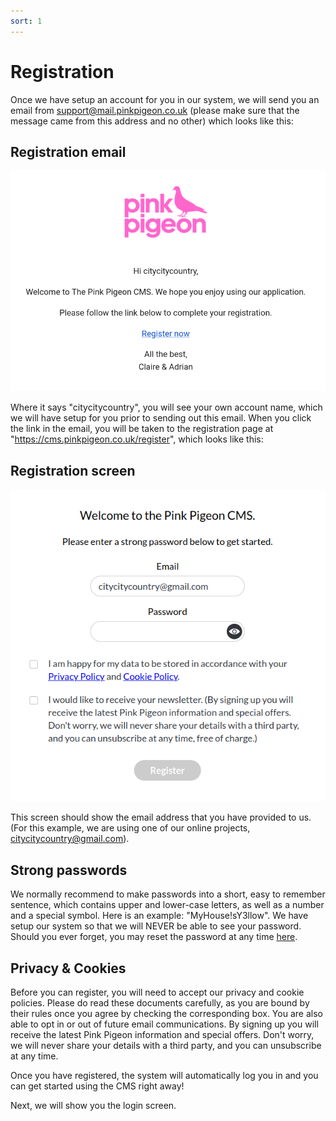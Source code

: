 ```yaml
---
sort: 1
---
```


# Registration

Once we have setup an account for you in our system, we will send you an email from support@mail.pinkpigeon.co.uk (please make sure that the message came from this address and no other) which looks like this:

## Registration email

![Image of the registration email](https://raw.githubusercontent.com/pinkpigeondocs/Pink-Pigeon-Documentation/master/docs/2_Account_Setup_And_Login/images/registration_email.png)

Where it says "citycitycountry", you will see your own account name, which we will have setup for you prior to sending out this email.
When you click the link in the email, you will be taken to the registration page at "https://cms.pinkpigeon.co.uk/register", which looks like this:

## Registration screen

![Image of the registration screen](https://raw.githubusercontent.com/pinkpigeondocs/Pink-Pigeon-Documentation/master/docs/2_Account_Setup_And_Login/images/registration_screen.png)

This screen should show the email address that you have provided to us. (For this example, we are using one of our online projects, citycitycountry@gmail.com).

## Strong passwords

We normally recommend to make passwords into a short, easy to remember sentence, which contains upper and lower-case letters, as well as a number and a special symbol. Here is an example: "MyHouse!sY3llow". We have setup our system so that we will NEVER be able to see your password. Should you ever forget, you may reset the password at any time [here][resetpw].

## Privacy & Cookies

Before you can register, you will need to accept our privacy and cookie policies. Please do read these documents carefully, as you are bound by their rules once you agree by checking the corresponding box.
You are also able to opt in or out of future email communications. By signing up you will receive the latest Pink Pigeon information and special offers. Don't worry, we will never share your details with a third party, and you can unsubscribe at any time.

Once you have registered, the system will automatically log you in and you can get started using the CMS right away!

Next, we will show you the login screen.

[resetpw]: https://pinkpigeondocs.github.io/Pink-Pigeon-Documentation/2_Account_Setup_And_Login/2_login.html#resetting-your-password
